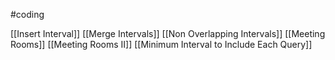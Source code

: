 #coding 

[[Insert Interval]]
[[Merge Intervals]]
[[Non Overlapping Intervals]]
[[Meeting Rooms]]
[[Meeting Rooms II]]
[[Minimum Interval to Include Each Query]]
